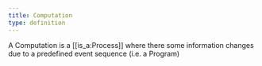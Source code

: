 ```yaml
---
title: Computation
type: definition
---
```


A Computation is a [[is_a:Process]] where there some information changes due to a predefined event sequence (i.e. a Program)